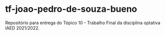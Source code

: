 # tf-joao-pedro-de-souza-bueno
Repositório para entrega do Tópico 10 - Trabalho Final da disciplina optativa IAED 2021/2022.
